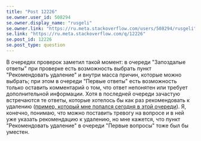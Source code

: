 ```yaml
---
title: "Post 12226"
se.owner.user_id: 508294
se.owner.display_name: "rusgeli"
se.owner.link: "https://ru.meta.stackoverflow.com/users/508294/rusgeli"
se.link: "https://ru.meta.stackoverflow.com/q/12226"
se.post_id: 12226
se.post_type: question
---
```

<p>В очередях проверок заметил такой момент: в очереди &quot;Запоздалые ответы&quot; при проверке есть возможность выбрать пункт &quot;Рекомендовать удаление&quot; и внутри масса причин, которые можно выбрать; при этом в очереди &quot;Первые ответы&quot; есть возможность только оставить комментарий о том, что ответ непонятен или требует дополнительной информации. Хотя в последней очереди зачастую встречаются те ответы, которые хотелось бы как раз рекомендовать к удалению (<a href="https://ru.stackoverflow.com/a/1470306/508294">пример, который мне попался сегодня в этой очереди</a>). Я, конечно, понимаю, что можно поставить тревогу на вопросе и в ней уже указать рекомендацию к удалению, но мне кажется, что пункт &quot;Рекомендовать удаление&quot; в очереди &quot;Первые вопросы&quot; тоже был бы уместен.</p>

